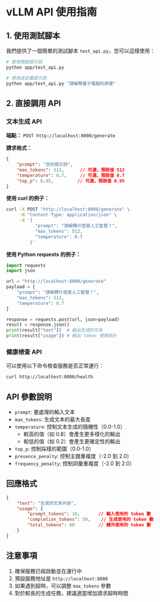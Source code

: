 # vLLM API 使用指南

## 1. 使用測試腳本

我們提供了一個簡單的測試腳本 `test_api.py`，您可以這樣使用：

```bash
# 使用預設提示詞
python app/test_api.py

# 使用自定義提示詞
python app/test_api.py "請解釋量子電腦的原理"
```

## 2. 直接調用 API

### 文本生成 API

**端點：** `POST http://localhost:8000/generate`

**請求格式：**
```json
{
    "prompt": "您的提示詞",
    "max_tokens": 512,      // 可選，預設值 512
    "temperature": 0.7,     // 可選，預設值 0.7
    "top_p": 0.95,         // 可選，預設值 0.95
}
```

**使用 curl 的例子：**
```bash
curl -X POST "http://localhost:8000/generate" \
     -H "Content-Type: application/json" \
     -d '{
           "prompt": "請解釋什麼是人工智慧？",
           "max_tokens": 512,
           "temperature": 0.7
         }'
```

**使用 Python requests 的例子：**
```python
import requests
import json

url = "http://localhost:8000/generate"
payload = {
    "prompt": "請解釋什麼是人工智慧？",
    "max_tokens": 512,
    "temperature": 0.7
}

response = requests.post(url, json=payload)
result = response.json()
print(result["text"])  # 輸出生成的文本
print(result["usage"]) # 輸出 token 使用統計
```

### 健康檢查 API

可以使用以下命令檢查服務是否正常運行：

```bash
curl http://localhost:8000/health
```

## API 參數說明

- `prompt`: 要處理的輸入文本
- `max_tokens`: 生成文本的最大長度
- `temperature`: 控制文本生成的隨機性（0.0-1.0）
  - 較高的值（如 0.8）會產生更多樣化的輸出
  - 較低的值（如 0.2）會產生更確定性的輸出
- `top_p`: 控制採樣的範圍（0.0-1.0）
- `presence_penalty`: 控制主題重複度（-2.0 到 2.0）
- `frequency_penalty`: 控制詞彙重複度（-2.0 到 2.0）

## 回應格式

```json
{
    "text": "生成的文本內容",
    "usage": {
        "prompt_tokens": 10,       // 輸入使用的 token 數
        "completion_tokens": 50,    // 生成使用的 token 數
        "total_tokens": 60         // 總共使用的 token 數
    }
}
```

## 注意事項

1. 確保服務已經啟動並在運行中
2. 預設服務地址是 `http://localhost:8000`
3. 如果遇到超時，可以調整 `max_tokens` 參數
4. 對於較長的生成任務，建議適當增加請求超時時間
